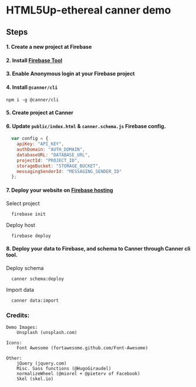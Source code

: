 # HTML5Up-ethereal canner demo

## Steps

#### 1. Create a new project at Firebase
#### 2. Install [Firebase Tool](https://github.com/firebase/firebase-tools)
#### 3. Enable Anonymous login at your Firebase project
#### 4. Install `@canner/cli`

```
npm i -g @canner/cli
```

#### 5. Create project at Canner
#### 6. Update `public/index.html` & `canner.schema.js` Firebase config.

```js
  var config = {
    apiKey: "API_KEY",
    authDomain: "AUTH_DOMAIN",
    databaseURL: "DATABASE_URL",
    projectId: "PROJECT_ID",
    storageBucket: "STORAGE_BUCKET",
    messagingSenderId: "MESSAGING_SENDER_ID"
  };
```

#### 7. Deploy your website on [Firebase hosting](https://firebase.google.com/docs/hosting/)

Select project

```
  firebase init
```

Deploy host

```
  firebase deploy
```

#### 8. Deploy your data to Firebase, and schema to Canner through Canner cli tool.

Deploy schema

```
  canner schema:deploy
```

Import data

```
  canner data:import
```
### Credits:

	Demo Images:
		Unsplash (unsplash.com)

	Icons:
		Font Awesome (fortawesome.github.com/Font-Awesome)

	Other:
		jQuery (jquery.com)
		Misc. Sass functions (@HugoGiraudel)
		normalizeWheel (@miorel + @pieterv of Facebook)
		Skel (skel.io)